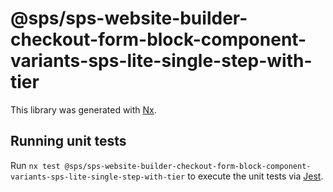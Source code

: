 # @sps/sps-website-builder-checkout-form-block-component-variants-sps-lite-single-step-with-tier

This library was generated with [Nx](https://nx.dev).

## Running unit tests

Run `nx test @sps/sps-website-builder-checkout-form-block-component-variants-sps-lite-single-step-with-tier` to execute the unit tests via [Jest](https://jestjs.io).
